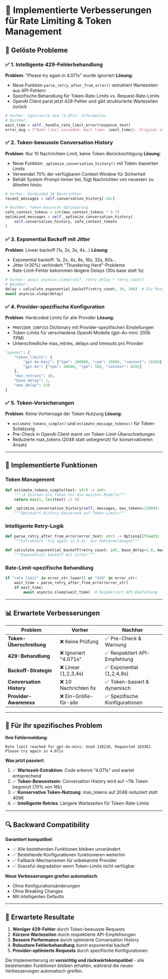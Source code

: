 # 🚀 Implementierte Verbesserungen für Rate Limiting & Token Management

## 🎯 **Gelöste Probleme**

### ✅ **1. Intelligente 429-Fehlerbehandlung**
**Problem**: "Please try again in 4.071s" wurde ignoriert
**Lösung**: 
- Neue Funktion `parse_retry_after_from_error()` extrahiert Wartezeiten aus API-Fehlern
- Spezifische Behandlung für Token-Rate-Limits vs. Request-Rate-Limits
- OpenAI Client parst jetzt 429-Fehler und gibt strukturierte Wartezeiten zurück

```python
# Vorher: Ignorierte die "4.071s" Information
# Nachher: 
wait_time = self._handle_rate_limit_error(response_text)
error_msg = f"Rate limit exceeded. Wait time: {wait_time}s. Original error: {response_text}"
```

### ✅ **2. Token-bewusste Conversation History**
**Problem**: Nur 10 Nachrichten-Limit, keine Token-Berücksichtigung
**Lösung**:
- Neue Funktion `_optimize_conversation_history()` mit Token-basierten Limits
- Verwendet 70% der verfügbaren Context-Window für Sicherheit
- Behält System-Prompt immer bei, fügt Nachrichten von neuesten zu ältesten hinzu

```python
# Vorher: Hardcoded 10 Nachrichten
recent_messages = self.conversation_history[-10:]

# Nachher: Token-basierte Optimierung
safe_context_tokens = int(max_context_tokens * 0.7)
optimized_messages = self._optimize_conversation_history(
    self.conversation_history, safe_context_tokens
)
```

### ✅ **3. Exponential Backoff mit Jitter**
**Problem**: Linear backoff (1s, 2s, 3s, 4s...)
**Lösung**:
- Exponential backoff: 1s, 2s, 4s, 8s, 16s, 32s, 60s...
- Jitter (±30%) verhindert "Thundering Herd"-Probleme
- Rate-Limit-Fehler bekommen längere Delays (30s base statt 1s)

```python
# Vorher: await asyncio.sleep(self._retry_delay * retry_count)
# Nachher: 
delay = calculate_exponential_backoff(retry_count, 30, 300)  # Für Rate Limits
await asyncio.sleep(delay)
```

### ✅ **4. Provider-spezifische Konfiguration**
**Problem**: Hardcoded Limits für alle Provider
**Lösung**:
- `PROVIDER_CONFIGS` Dictionary mit Provider-spezifischen Einstellungen
- Token-Limits für verschiedene OpenAI Modelle (gpt-4o-mini: 200k TPM)
- Unterschiedliche max_retries, delays und timeouts pro Provider

```python
"openai": {
    "token_limits": {
        "gpt-4o-mini": {"tpm": 200000, "rpm": 10000, "context": 16384},
        "gpt-4o": {"tpm": 30000, "rpm": 500, "context": 8192}
    },
    "max_retries": 10,
    "base_delay": 1,
    "max_delay": 120
}
```

### ✅ **5. Token-Vorsicherungen**
**Problem**: Keine Vorhersage der Token-Nutzung
**Lösung**:
- `estimate_tokens_simple()` und `estimate_message_tokens()` für Token-Schätzung
- Pre-Check in OpenAI Client warnt vor Token-Limit-Überschreitungen
- Reduzierte max_tokens (2048 statt unbegrenzt) für konservativeren Ansatz

---

## 🔧 **Implementierte Funktionen**

### **Token Management**
```python
def estimate_tokens_simple(text: str) -> int:
    """~4 Zeichen pro Token für die meisten Modelle"""
    return max(1, len(text) // 4)

def _optimize_conversation_history(self, messages, max_tokens=12000):
    """Optimiert History basierend auf Token-Limits"""
```

### **Intelligente Retry-Logik**
```python
def parse_retry_after_from_error(error_text: str) -> Optional[float]:
    """Extrahiert 'try again in X.Xs' aus Fehlermeldungen"""

def calculate_exponential_backoff(retry_count: int, base_delay=1.0, max_delay=60.0):
    """Exponential backoff mit Jitter"""
```

### **Rate-Limit-spezifische Behandlung**
```python
if "rate limit" in error_str.lower() or "429" in error_str:
    wait_time = parse_retry_after_from_error(error_str)
    if wait_time:
        await asyncio.sleep(wait_time)  # Respektiert API-Empfehlung
```

---

## 📊 **Erwartete Verbesserungen**

| Problem | Vorher | Nachher |
|---------|--------|---------|
| **Token-Überschreitung** | ❌ Keine Prüfung | ✅ Pre-Check & Warnung |
| **429-Behandlung** | ❌ Ignoriert "4.071s" | ✅ Respektiert API-Empfehlung |
| **Backoff-Strategie** | ❌ Linear (1,2,3,4s) | ✅ Exponential (1,2,4,8s) |
| **Conversation History** | ❌ 10 Nachrichten fix | ✅ Token-basiert & dynamisch |
| **Provider-Awareness** | ❌ Ein-Größe-für-alle | ✅ Spezifische Konfigurationen |

---

## 🚨 **Für Ihr spezifisches Problem**

**Ihre Fehlermeldung**:
```
Rate limit reached for gpt-4o-mini: Used 110210, Requested 103361. Please try again in 4.071s
```

**Was jetzt passiert**:
1. ✅ **Wartezeit-Extraktion**: Code erkennt "4.071s" und wartet entsprechend
2. ✅ **Token-Bewusstsein**: Conversation History wird auf ~11k Token begrenzt (70% von 16k)
3. ✅ **Konservative Token-Nutzung**: max_tokens auf 2048 reduziert statt 4096
4. ✅ **Intelligente Retries**: Längere Wartezeiten für Token-Rate-Limits

---

## 🔍 **Backward Compatibility**

**Garantiert kompatibel**:
- ✅ Alle bestehenden Funktionen bleiben unverändert
- ✅ Bestehende Konfigurationen funktionieren weiterhin
- ✅ Fallback-Mechanismen für unbekannte Provider
- ✅ Graceful degradation wenn Token-Limits nicht verfügbar

**Neue Verbesserungen greifen automatisch**:
- Ohne Konfigurationsänderungen
- Ohne Breaking Changes
- Mit intelligenten Defaults

---

## 🎯 **Erwartete Resultate**

1. **Weniger 429-Fehler** durch Token-bewusste Requests
2. **Kürzere Wartezeiten** durch respektierte API-Empfehlungen  
3. **Bessere Performance** durch optimierte Conversation History
4. **Robustere Fehlerbehandlung** durch exponential backoff
5. **Provider-optimierte Requests** durch spezifische Konfigurationen

Die Implementierung ist **vorsichtig und rückwärtskompatibel** - alle bestehenden Funktionen bleiben erhalten, während die neuen Verbesserungen automatisch greifen.